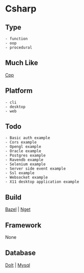 # Csharp

## Type
	- function
	- oop
	- procedural
## Much Like
[Cpp](CPP.md)
## Platform
	- cli
	- desktop
	- web
## Todo
	- Basic auth example
	- Cors example
	- Opengl example
	- Oracle example
	- Postgres example
	- Ravendb example
	- Selenium example
	- Server side event example
	- Ssl example
	- Websocket example
	- X11 desktop application example
## Build
[Bazel](https://github.com/bearddan2000?tab=repositories&q=csharp+bazel&type=&language=&sort=) | [Nget](https://github.com/bearddan2000?tab=repositories&q=csharp+nget&type=&language=&sort=)
## Framework
None
## Database
[Dolt](https://github.com/bearddan2000?tab=repositories&q=csharp+dolt&type=&language=&sort=) | [Mysql](https://github.com/bearddan2000?tab=repositories&q=csharp+mysql&type=&language=&sort=)